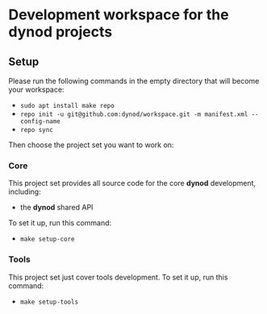 # Development workspace for the dynod projects

## Setup

Please run the following commands in the empty directory that will become your workspace:
- `sudo apt install make repo`
- `repo init -u git@github.com:dynod/workspace.git -m manifest.xml --config-name`
- `repo sync`

Then choose the project set you want to work on:

### Core

This project set provides all source code for the core **dynod** development, including:
- the **dynod** shared API

To set it up, run this command:
- `make setup-core`

### Tools

This project set just cover tools development.
To set it up, run this command:
- `make setup-tools`
